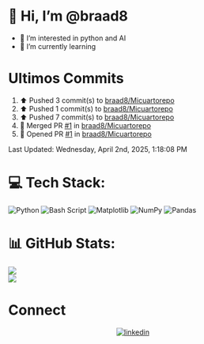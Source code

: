
# 👋 Hi, I’m @braad8

- 👀 I’m interested in python and AI
- 🌱 I’m currently learning

# Ultimos Commits
<!--RECENT_ACTIVITY:start-->
1. ⬆️ Pushed 3 commit(s) to [braad8/Micuartorepo](https://github.com/braad8/Micuartorepo)<br>
2. ⬆️ Pushed 1 commit(s) to [braad8/Micuartorepo](https://github.com/braad8/Micuartorepo)<br>
3. ⬆️ Pushed 7 commit(s) to [braad8/Micuartorepo](https://github.com/braad8/Micuartorepo)<br>
4. 🎉 Merged PR [#1](https://github.com/braad8/Micuartorepo/pull/1) in [braad8/Micuartorepo](https://github.com/braad8/Micuartorepo)<br>
5. 💪 Opened PR [#1](https://github.com/braad8/Micuartorepo/pull/1) in [braad8/Micuartorepo](https://github.com/braad8/Micuartorepo)<br>
<!--RECENT_ACTIVITY:end-->
<!--RECENT_ACTIVITY:last_update-->
Last Updated: Wednesday, April 2nd, 2025, 1:18:08 PM
<!--RECENT_ACTIVITY:last_update_end-->

# 💻 Tech Stack:
![Python](https://img.shields.io/badge/python-3670A0?style=for-the-badge&logo=python&logoColor=ffdd54) ![Bash Script](https://img.shields.io/badge/bash_script-%23121011.svg?style=for-the-badge&logo=gnu-bash&logoColor=white) ![Matplotlib](https://img.shields.io/badge/Matplotlib-%23ffffff.svg?style=for-the-badge&logo=Matplotlib&logoColor=black) ![NumPy](https://img.shields.io/badge/numpy-%23013243.svg?style=for-the-badge&logo=numpy&logoColor=white) ![Pandas](https://img.shields.io/badge/pandas-%23150458.svg?style=for-the-badge&logo=pandas&logoColor=white)
# 📊 GitHub Stats:
![](https://github-readme-stats.vercel.app/api?username=braad8&theme=dark&hide_border=false&include_all_commits=false&count_private=false)<br/>
![](https://github-readme-streak-stats.herokuapp.com/?user=braad8&theme=dark&hide_border=false)<br/>

# Connect

<div align="center">
<a href="https://linkedin.com/in/briantblanco" target="_blank">
<img src=https://img.shields.io/badge/linkedin-%231E77B5.svg?&style=for-the-badge&logo=linkedin&logoColor=white alt=linkedin style="margin-bottom: 5px;" />
</a>  
</div>
